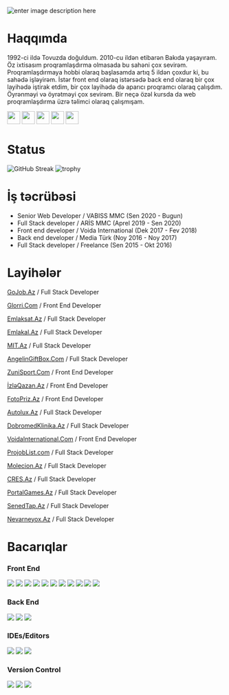 ![enter image description here](https://scontent.fgyd12-1.fna.fbcdn.net/v/t39.30808-6/241136745_4006011769528143_7194171781542153079_n.jpg?_nc_cat=103&ccb=1-5&_nc_sid=e3f864&_nc_ohc=hrWsva4njL8AX9H5Sd6&_nc_oc=AQk3aR_QSCDX5iETr2kS6SDvsUN_0npdbKh0-SSYBgxXzFx9E3sQlshdZ3_ocDvVwVQ&tn=KRyTkoie5r5jaaP8&_nc_ht=scontent.fgyd12-1.fna&oh=d67146302383d41df909fe59b0a3063e&oe=61331262)
# Haqqımda
1992-ci ildə Tovuzda doğuldum. 2010-cu ildən etibarən Bakıda yaşayıram. Öz ixtisasım proqramlaşdırma olmasada bu sahəni çox sevirəm. Proqramlaşdırmaya hobbi olaraq başlasamda artıq 5 ildən çoxdur ki, bu sahədə işləyirəm. İstər front end olaraq istərsədə back end olaraq bir çox layihədə iştirak etdim, bir çox layihədə də aparıcı proqramcı olaraq çalışdım. Öyrənməyi və öyrətməyi çox sevirəm. Bir neçə özəl kursda da web proqramlaşdırma üzrə təlimci olaraq çalışmışam.

<a href="https://www.facebook.com/e.azeroglu/"><img height="30" src="https://img.shields.io/badge/Facebook-%231877F2.svg?style=for-the-badge&logo=Facebook&logoColor=white"></a> <a href="https://www.linkedin.com/in/emin-azeroglu/"><img height="30" src="https://img.shields.io/badge/linkedin-%230077B5.svg?style=for-the-badge&logo=linkedin&logoColor=white"></a> <a href="https://medium.com/@azeroglu.emin"><img height="30" src="https://img.shields.io/badge/Medium-%23000000.svg?style=for-the-badge&logo=Medium&logoColor=white"></a> <a href="https://t.me/azerogluemin"><img height="30" src="https://img.shields.io/badge/Telegram-2CA5E0?style=for-the-badge&logo=telegram&logoColor=white"></a> <a href="https://wa.me/994507132303"><img height="30" src="https://img.shields.io/badge/WhatsApp-25D366?style=for-the-badge&logo=whatsapp&logoColor=white"></a>

# Status

![GitHub Streak](https://github-readme-streak-stats.herokuapp.com/?user=eminazeroglu&theme=algolia) ![trophy](https://github-profile-trophy.vercel.app/?username=eminazeroglu&title=Commit,Stars,Repositories,PullRequest,Followers&theme=darkhub)

# İş təcrübəsi

<ul>
<li>Senior Web Developer / VABISS MMC  (Sen 2020 - Bugun) </li>
<li>Full Stack developer / ARİS MMC  (Aprel 2019 - Sen 2020) </li>
<li>Front end developer / Voida International  (Dek 2017 - Fev 2018) </li>
<li>Back end developer / Media Türk  (Noy 2016 - Noy 2017)</li>
<li>Full Stack developer / Freelance  (Sen 2015 - Okt 2016)</li>
</ul>

# Layihələr
<a href="https://gojob.az/" target="_blank">GoJob.Az</a> / Full Stack Developer

<a href="https://glorri.com" target="_blank">Glorri.Com</a> / Front End Developer

<a href="https://emlaksat.az/" target="_blank">Emlaksat.Az</a> / Full Stack Developer

<a href="https://emlakal.az/" target="_blank">Emlakal.Az</a> / Full Stack Developer

<a href="https://mit.az/" target="_blank">MIT.Az</a> / Full Stack Developer

<a href="https://angelingiftbox.com/" target="_blank">AngelinGiftBox.Com</a> / Full Stack Developer

<a href="https://zunisport.com/" target="_blank">ZuniSport.Com</a> / Front End Developer

<a href="http://www.izleqazan.az/" target="_blank">İzləQazan.Az</a> / Front End Developer

<a href="https://fotopriz.az/" target="_blank">FotoPriz.Az</a> / Front End Developer

<a href="https://avtolux.az/" target="_blank">Autolux.Az</a> / Full Stack Developer

<a href="http://dobromed.az/" target="_blank">DobromedKlinika.Az</a> / Full Stack Developer

<a href="http://www.voidaint.com/" target="_blank">VoidaInternational.Com</a> / Front End Developer

<a href="https://projoblist.com/" target="_blank">ProjobList.com</a> / Full Stack Developer

<a href="https://molecion.az/" target="_blank">Molecion.Az</a> / Full Stack Developer

<a href="https://cres.az/" target="_blank">CRES.Az</a> / Full Stack Developer

<a href="https://www.portalgames.az/" target="_blank">PortalGames.Az</a> / Full Stack Developer

<a href="https://senedtap.az/" target="_blank">SenedTap.Az</a> / Full Stack Developer

<a href="https://nevarneyox.com/" target="_blank">Nevarneyox.Az</a> / Full Stack Developer

# Bacarıqlar

### Front End

<img src="https://img.shields.io/badge/HTML5-E34F26?style=for-the-badge&logo=html5&logoColor=white"> <img  src="https://img.shields.io/badge/CSS3-1572B6?style=for-the-badge&logo=css3&logoColor=white"> <img src="https://img.shields.io/badge/SASS-hotpink.svg?style=for-the-badge&logo=SASS&logoColor=white"> <img  src="https://img.shields.io/badge/JavaScript-F7DF1E?style=for-the-badge&logo=javascript&logoColor=black"> <img  src="https://img.shields.io/badge/jquery-%230769AD.svg?style=for-the-badge&logo=jquery&logoColor=white"> <img  src="https://img.shields.io/badge/Bootstrap-563D7C?style=for-the-badge&logo=bootstrap&logoColor=white"> <img  src="https://img.shields.io/badge/React-20232A?style=for-the-badge&logo=react&logoColor=61DAFB"> <img src="https://img.shields.io/badge/vuejs-%2335495e.svg?style=for-the-badge&logo=vuedotjs&logoColor=%234FC08D"> <img src="https://img.shields.io/badge/Nuxt-black?style=for-the-badge&logo=nuxt.js&logoColor=white"> <img src="https://img.shields.io/badge/Electron-191970?style=for-the-badge&logo=Electron&logoColor=white"> <img src="https://img.shields.io/badge/NPM-%23000000.svg?style=for-the-badge&logo=npm&logoColor=white">

### Back End

<img src="https://img.shields.io/badge/php-%23777BB4.svg?style=for-the-badge&logo=php&logoColor=white"> <img src="https://img.shields.io/badge/laravel-%23FF2D20.svg?style=for-the-badge&logo=laravel&logoColor=white"> <img src="https://img.shields.io/badge/mysql-%2300f.svg?style=for-the-badge&logo=mysql&logoColor=white"> 

### IDEs/Editors

<img src="https://img.shields.io/badge/phpstorm-143?style=for-the-badge&logo=phpstorm&logoColor=black&color=black&labelColor=darkorchid"> <img src="https://img.shields.io/badge/webstorm-143?style=for-the-badge&logo=webstorm&logoColor=white&color=black"> <img src="https://img.shields.io/badge/sublime_text-%23575757.svg?style=for-the-badge&logo=sublime-text&logoColor=important"> 

### Version Control

<img src="https://img.shields.io/badge/git-%23F05033.svg?style=for-the-badge&logo=git&logoColor=white"> <img src="https://img.shields.io/badge/github-%23121011.svg?style=for-the-badge&logo=github&logoColor=white"> <img src="https://img.shields.io/badge/bitbucket-%230047B3.svg?style=for-the-badge&logo=bitbucket&logoColor=white"> 
